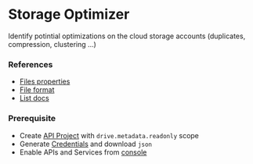# Storage Optimizer #

Identify potintial optimizations on the cloud storage accounts (duplicates, compression, clustering ...)

### References ###

* [Files properties](https://developers.google.com/drive/api/v3/reference/files)
* [File format](https://developers.google.com/drive/api/v3/ref-export-formats)
* [List docs](https://developers.google.com/drive/api/v2/reference/files/list)

### Prerequisite ###

* Create [API Project](https://console.cloud.google.com/apis/dashboard) with `drive.metadata.readonly` scope
* Generate [Credentials](https://console.cloud.google.com/apis/credentials) and download `json`
* Enable APIs and Services from [console](https://console.developers.google.com/apis/api/drive.googleapis.com/overview)
